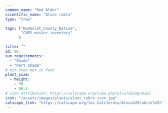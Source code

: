 ```yaml
---
common_name: "Red Alder"
scientific_name: "Alnus rubra"
type: "tree"

tags: ["Humboldt_County_Native",
       "CNPS_master_inventory"
      ]

title: ""
id: 96
sun_requirements:
  - "Shade"
  - "Part Shade"
# min then max in feet
plant_size:
  - height: 
    - 50
    - 98.4
# icon attribution: https://calscape.org/view.php?pl=175&img=8162 
icon: "/assets/images/plants/alnus_rubra_icon.jpg" 
calscape_link: "https://calscape.org/loc-California/Alnus%20rubra(%20)"
---
```





